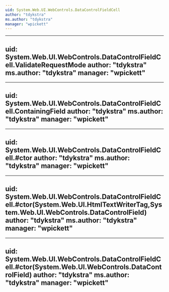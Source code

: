 ```yaml
---
uid: System.Web.UI.WebControls.DataControlFieldCell
author: "tdykstra"
ms.author: "tdykstra"
manager: "wpickett"
---
```


---
uid: System.Web.UI.WebControls.DataControlFieldCell.ValidateRequestMode
author: "tdykstra"
ms.author: "tdykstra"
manager: "wpickett"
---

---
uid: System.Web.UI.WebControls.DataControlFieldCell.ContainingField
author: "tdykstra"
ms.author: "tdykstra"
manager: "wpickett"
---

---
uid: System.Web.UI.WebControls.DataControlFieldCell.#ctor
author: "tdykstra"
ms.author: "tdykstra"
manager: "wpickett"
---

---
uid: System.Web.UI.WebControls.DataControlFieldCell.#ctor(System.Web.UI.HtmlTextWriterTag,System.Web.UI.WebControls.DataControlField)
author: "tdykstra"
ms.author: "tdykstra"
manager: "wpickett"
---

---
uid: System.Web.UI.WebControls.DataControlFieldCell.#ctor(System.Web.UI.WebControls.DataControlField)
author: "tdykstra"
ms.author: "tdykstra"
manager: "wpickett"
---
